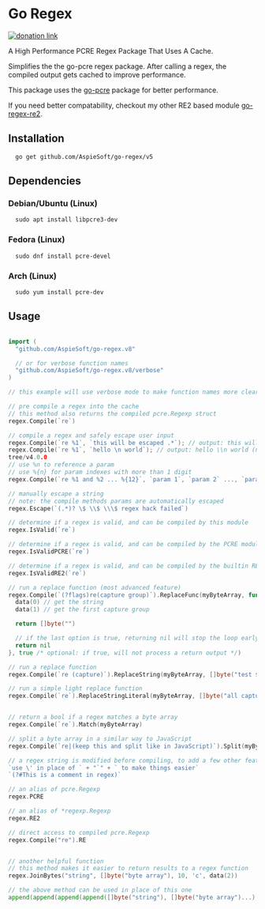 # Go Regex

[![donation link](https://img.shields.io/badge/buy%20me%20a%20coffee-paypal-blue)](https://paypal.me/shaynejrtaylor?country.x=US&locale.x=en_US)

A High Performance PCRE Regex Package That Uses A Cache.

Simplifies the the go-pcre regex package.
After calling a regex, the compiled output gets cached to improve performance.

This package uses the [go-pcre](https://github.com/GRbit/go-pcre) package for better performance.

If you need better compatability, checkout my other RE2 based module [go-regex-re2](https://github.com/AspieSoft/go-regex-re2).

## Installation

```shell script
  go get github.com/AspieSoft/go-regex/v5
```

## Dependencies

### Debian/Ubuntu (Linux)

```shell script
  sudo apt install libpcre3-dev
```

### Fedora (Linux)

```shell script
  sudo dnf install pcre-devel
```

### Arch (Linux)

```shell script
  sudo yum install pcre-dev
```

## Usage

```go

import (
  "github.com/AspieSoft/go-regex.v8"

  // or for verbose function names
  "github.com/AspieSoft/go-regex.v8/verbose"
)

// this example will use verbose mode to make function names more clear

// pre compile a regex into the cache
// this method also returns the compiled pcre.Regexp struct
regex.Compile(`re`)

// compile a regex and safely escape user input
regex.Compile(`re %1`, `this will be escaped .*`); // output: this will be escaped \.\*
regex.Compile(`re %1`, `hello \n world`); // output: hello \\n world (note: the \ was escaped, and the n is literal)
tree/v4.0.0
// use %n to reference a param
// use %{n} for param indexes with more than 1 digit
regex.Compile(`re %1 and %2 ... %{12}`, `param 1`, `param 2` ..., `param 12`);

// manually escape a string
// note: the compile methods params are automatically escaped
regex.Escape(`(.*)? \$ \\$ \\\$ regex hack failed`)

// determine if a regex is valid, and can be compiled by this module
regex.IsValid(`re`)

// determine if a regex is valid, and can be compiled by the PCRE module
regex.IsValidPCRE(`re`)

// determine if a regex is valid, and can be compiled by the builtin RE2 module
regex.IsValidRE2(`re`)

// run a replace function (most advanced feature)
regex.Compile(`(?flags)re(capture group)`).ReplaceFunc(myByteArray, func(data func(int) []byte) []byte {
  data(0) // get the string
  data(1) // get the first capture group

  return []byte("")

  // if the last option is true, returning nil will stop the loop early
  return nil
}, true /* optional: if true, will not process a return output */)

// run a replace function
regex.Compile(`re (capture)`).ReplaceString(myByteArray, []byte("test $1"))

// run a simple light replace function
regex.Compile(`re`).ReplaceStringLiteral(myByteArray, []byte("all capture groups ignored (ie: $1)"))


// return a bool if a regex matches a byte array
regex.Compile(`re`).Match(myByteArray)

// split a byte array in a similar way to JavaScript
regex.Compile(`re|(keep this and split like in JavaScript)`).Split(myByteArray)

// a regex string is modified before compiling, to add a few other features
`use \' in place of ` + "`" + ` to make things easier`
`(?#This is a comment in regex)`

// an alias of pcre.Regexp
regex.PCRE

// an alias of *regexp.Regexp
regex.RE2

// direct access to compiled pcre.Regexp
regex.Compile("re").RE


// another helpful function
// this method makes it easier to return results to a regex function
regex.JoinBytes("string", []byte("byte array"), 10, 'c', data(2))

// the above method can be used in place of this one
append(append(append(append([]byte("string"), []byte("byte array")...), []byte(strconv.Itoa(10))...), 'c'), data(2)...)

```
